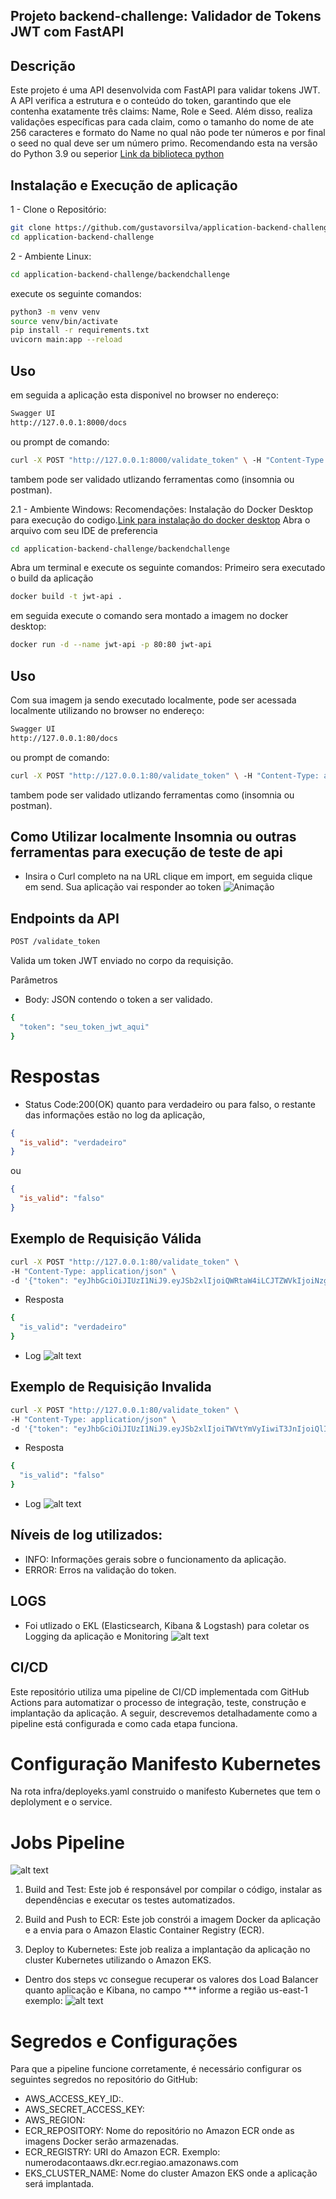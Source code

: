 ## Projeto backend-challenge: Validador de Tokens JWT com FastAPI
## Descrição
Este projeto é uma API desenvolvida com FastAPI para validar tokens JWT. A API verifica a estrutura e o conteúdo do token, garantindo que ele contenha exatamente três claims: Name, Role e Seed. Além disso, realiza validações específicas para cada claim, como o tamanho do nome de ate 256 caracteres e formato do Name no qual não pode ter números e por final o seed no qual deve ser um número primo.
Recomendando esta na versão do Python 3.9 ou seperior [Link da biblioteca python](https://docs.python.org/3.9/)

## Instalação e Execução de aplicação

1 - Clone o Repositório:
```bash
git clone https://github.com/gustavorsilva/application-backend-challenge
cd application-backend-challenge
```
2 - Ambiente Linux:
```bash
cd application-backend-challenge/backendchallenge
```
execute os seguinte comandos:
```bash
python3 -m venv venv
source venv/bin/activate
pip install -r requirements.txt
uvicorn main:app --reload
```
## Uso
em seguida a aplicação esta disponivel no browser no endereço:
```bash 
Swagger UI
http://127.0.0.1:8000/docs
```
 ou prompt de comando:
 ```bash  
curl -X POST "http://127.0.0.1:8000/validate_token" \ -H "Content-Type: application/json" \ -d '{"token": "insira deu token"}'
```
tambem pode ser validado utlizando ferramentas como (insomnia ou postman).

2.1 - Ambiente Windows:
Recomendações: Instalação do Docker Desktop para execução do codigo.[Link para instalação do docker desktop](https://docs.docker.com/desktop/install/windows-install/)
Abra o arquivo com seu IDE de preferencia
```bash
cd application-backend-challenge/backendchallenge
```
Abra um terminal e execute os seguinte comandos:
Primeiro sera executado o build da aplicação
```bash
docker build -t jwt-api .
```
em seguida execute o comando sera montado a imagem no docker desktop:
```bash
docker run -d --name jwt-api -p 80:80 jwt-api 
```
## Uso
Com sua imagem ja sendo executado localmente, pode ser acessada localmente utilizando no browser no endereço:
```bash 
Swagger UI
http://127.0.0.1:80/docs
```
ou prompt de comando:
 ```bash  
curl -X POST "http://127.0.0.1:80/validate_token" \ -H "Content-Type: application/json" \ -d '{"token": "insira deu token"}'
```
tambem pode ser validado utlizando ferramentas como (insomnia ou postman).

## Como Utilizar localmente Insomnia ou outras ferramentas para execução de teste de api
- Insira o Curl completo na na URL clique em import, em seguida clique em send. Sua aplicação vai responder ao token
![Animação](https://github.com/user-attachments/assets/77b5fc61-e4ee-4e31-b842-d6af97d1b786)

## Endpoints da API
 ```bash
POST /validate_token
```
Valida um token JWT enviado no corpo da requisição.

Parâmetros
- Body: JSON contendo o token a ser validado.
```bash
{
  "token": "seu_token_jwt_aqui"
}
```
# Respostas
- Status Code:200(OK)  quanto para verdadeiro ou para falso, o restante das informações estão no log da aplicação,
```json
{
  "is_valid": "verdadeiro"
}
```
ou
```json
{
  "is_valid": "falso"
}
```
## Exemplo de Requisição Válida
```bash
curl -X POST "http://127.0.0.1:80/validate_token" \
-H "Content-Type: application/json" \
-d '{"token": "eyJhbGciOiJIUzI1NiJ9.eyJSb2xlIjoiQWRtaW4iLCJTZWVkIjoiNzg0MSIsIk5hbWUiOiJUb25pbmhvIEFyYXVqbyJ9.QY05sIjtrcJnP533kQNk8QXcaleJ1Q01jWY_ZzIZuAg"}'
```
- Resposta
```bash
{
  "is_valid": "verdadeiro"
}
```
- Log
![alt text](imagereadme/image.png)

## Exemplo de Requisição Invalida
```bash
curl -X POST "http://127.0.0.1:80/validate_token" \
-H "Content-Type: application/json" \
-d '{"token": "eyJhbGciOiJIUzI1NiJ9.eyJSb2xlIjoiTWVtYmVyIiwiT3JnIjoiQlIiLCJTZWVkIjoiMTQ2MjciLCJOYW1lIjoiVmFsZGlyIEFyYW5oYSJ9.cmrXV_Flm5mfdpfNUVopY_I2zeJUy4EZ4i3Fea98zvY"}'
```
- Resposta
```bash
{
  "is_valid": "falso"
}
```
- Log
![alt text](imagereadme/image-1.png)

## Níveis de log utilizados:
- INFO: Informações gerais sobre o funcionamento da aplicação.
- ERROR: Erros na validação do token.

## LOGS
- Foi utlizado o EKL (Elasticsearch, Kibana & Logstash) para coletar os Logging da aplicação e Monitoring
![alt text](imagereadme/ekl.png)


## CI/CD
Este repositório utiliza uma pipeline de CI/CD implementada com GitHub Actions para automatizar o processo de integração, teste, construção e implantação da aplicação. A seguir, descrevemos detalhadamente como a pipeline está configurada e como cada etapa funciona.

# Configuração Manifesto Kubernetes
Na rota infra/deployeks.yaml construido o manifesto Kubernetes que tem o deplolyment e o service.

# Jobs Pipeline
![alt text](imagereadme/esteira.png)

1. Build and Test:
Este job é responsável por compilar o código, instalar as dependências e executar os testes automatizados.

2. Build and Push to ECR:
Este job constrói a imagem Docker da aplicação e a envia para o Amazon Elastic Container Registry (ECR).

3. Deploy to Kubernetes:
Este job realiza a implantação da aplicação no cluster Kubernetes utilizando o Amazon EKS.
- Dentro dos steps vc consegue recuperar os valores dos Load Balancer quanto aplicação e Kibana, no campo *** informe a região
us-east-1 exemplo:
![alt text](imagereadme/loadbalancerurl.png)


# Segredos e Configurações
Para que a pipeline funcione corretamente, é necessário configurar os seguintes segredos no repositório do GitHub:

- AWS_ACCESS_KEY_ID:.
- AWS_SECRET_ACCESS_KEY:
- AWS_REGION:
- ECR_REPOSITORY: Nome do repositório no Amazon ECR onde as imagens Docker serão armazenadas.
- ECR_REGISTRY: URI do Amazon ECR. Exemplo: numerodacontaaws.dkr.ecr.regiao.amazonaws.com
- EKS_CLUSTER_NAME: Nome do cluster Amazon EKS onde a aplicação será implantada.